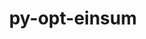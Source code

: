 ---
title: "py-opt-einsum"
layout: cache
categories: [package, develop]
meta: {"versions": ["3.3.0"], "compilers": ["gcc@=11.3.0", "gcc@=7.3.1"], "oss": ["amzn2", "ubuntu22.04"], "platforms": ["linux"], "targets": ["ivybridge", "x86_64_v3"], "stacks": ["ml-linux-x86_64-cpu", "ml-linux-x86_64-cuda", "ml-linux-x86_64-rocm"], "num_specs": 39, "num_specs_by_stack": {"ml-linux-x86_64-cpu": 13, "ml-linux-x86_64-cuda": 13, "ml-linux-x86_64-rocm": 10}}
spec_details: [{"hash": "scu3rdwrfy2sknbmtmzhd2upnqcgriyk", "compiler": "gcc@=7.3.1", "versions": ["3.3.0"], "os": "amzn2", "platform": "linux", "target": "ivybridge", "variants": ["build_system=python_pip"], "stacks": [], "size": "-", "tarball": "https://binaries.spack.io/develop/build_cache/linux-amzn2-ivybridge/gcc-7.3.1/py-opt-einsum-3.3.0/linux-amzn2-ivybridge-gcc-7.3.1-py-opt-einsum-3.3.0-scu3rdwrfy2sknbmtmzhd2upnqcgriyk.spack"}, {"hash": "3w7jgbq3roqi3id7hhteiesy6nlgwaau", "compiler": "gcc@=7.3.1", "versions": ["3.3.0"], "os": "amzn2", "platform": "linux", "target": "ivybridge", "variants": ["build_system=python_pip"], "stacks": [], "size": "-", "tarball": "https://binaries.spack.io/develop/build_cache/linux-amzn2-ivybridge/gcc-7.3.1/py-opt-einsum-3.3.0/linux-amzn2-ivybridge-gcc-7.3.1-py-opt-einsum-3.3.0-3w7jgbq3roqi3id7hhteiesy6nlgwaau.spack"}, {"hash": "5x23c6a3lp6x52zqokmdremc2qyediqa", "compiler": "gcc@=7.3.1", "versions": ["3.3.0"], "os": "amzn2", "platform": "linux", "target": "ivybridge", "variants": ["build_system=python_pip"], "stacks": [], "size": "-", "tarball": "https://binaries.spack.io/develop/build_cache/linux-amzn2-ivybridge/gcc-7.3.1/py-opt-einsum-3.3.0/linux-amzn2-ivybridge-gcc-7.3.1-py-opt-einsum-3.3.0-5x23c6a3lp6x52zqokmdremc2qyediqa.spack"}, {"hash": "blr5cmck5nkoqq2kfu2bhqzq25pcocuk", "compiler": "gcc@=7.3.1", "versions": ["3.3.0"], "os": "amzn2", "platform": "linux", "target": "ivybridge", "variants": ["build_system=python_pip"], "stacks": [], "size": "-", "tarball": "https://binaries.spack.io/develop/build_cache/linux-amzn2-ivybridge/gcc-7.3.1/py-opt-einsum-3.3.0/linux-amzn2-ivybridge-gcc-7.3.1-py-opt-einsum-3.3.0-blr5cmck5nkoqq2kfu2bhqzq25pcocuk.spack"}, {"hash": "h57hdjvs36t6ml36hpe73faurzhekfyz", "compiler": "gcc@=7.3.1", "versions": ["3.3.0"], "os": "amzn2", "platform": "linux", "target": "ivybridge", "variants": ["build_system=python_pip"], "stacks": [], "size": "-", "tarball": "https://binaries.spack.io/develop/build_cache/linux-amzn2-ivybridge/gcc-7.3.1/py-opt-einsum-3.3.0/linux-amzn2-ivybridge-gcc-7.3.1-py-opt-einsum-3.3.0-h57hdjvs36t6ml36hpe73faurzhekfyz.spack"}, {"hash": "p3q2ymw5u7mycbwz7svda35vhzh4ch3d", "compiler": "gcc@=7.3.1", "versions": ["3.3.0"], "os": "amzn2", "platform": "linux", "target": "ivybridge", "variants": ["build_system=python_pip"], "stacks": [], "size": "-", "tarball": "https://binaries.spack.io/develop/build_cache/linux-amzn2-ivybridge/gcc-7.3.1/py-opt-einsum-3.3.0/linux-amzn2-ivybridge-gcc-7.3.1-py-opt-einsum-3.3.0-p3q2ymw5u7mycbwz7svda35vhzh4ch3d.spack"}, {"hash": "jopsvsjwifpehvzgigvnsrtatgbirx56", "compiler": "gcc@=7.3.1", "versions": ["3.3.0"], "os": "amzn2", "platform": "linux", "target": "ivybridge", "variants": ["build_system=python_pip"], "stacks": [], "size": "-", "tarball": "https://binaries.spack.io/develop/build_cache/linux-amzn2-ivybridge/gcc-7.3.1/py-opt-einsum-3.3.0/linux-amzn2-ivybridge-gcc-7.3.1-py-opt-einsum-3.3.0-jopsvsjwifpehvzgigvnsrtatgbirx56.spack"}, {"hash": "7tt2ezdkpn6lilesqjcdwar4s35mrvez", "compiler": "gcc@=7.3.1", "versions": ["3.3.0"], "os": "amzn2", "platform": "linux", "target": "ivybridge", "variants": ["build_system=python_pip"], "stacks": [], "size": "-", "tarball": "https://binaries.spack.io/develop/build_cache/linux-amzn2-ivybridge/gcc-7.3.1/py-opt-einsum-3.3.0/linux-amzn2-ivybridge-gcc-7.3.1-py-opt-einsum-3.3.0-7tt2ezdkpn6lilesqjcdwar4s35mrvez.spack"}, {"hash": "xhxgvv65zh6n5dwqvdtoqbza3elps3nv", "compiler": "gcc@=7.3.1", "versions": ["3.3.0"], "os": "amzn2", "platform": "linux", "target": "x86_64_v3", "variants": ["build_system=python_pip"], "stacks": [], "size": "-", "tarball": "https://binaries.spack.io/develop/build_cache/linux-amzn2-x86_64_v3/gcc-7.3.1/py-opt-einsum-3.3.0/linux-amzn2-x86_64_v3-gcc-7.3.1-py-opt-einsum-3.3.0-xhxgvv65zh6n5dwqvdtoqbza3elps3nv.spack"}, {"hash": "dbssfzv5kfw73fsmirvgskvdkhh2n54y", "compiler": "gcc@=7.3.1", "versions": ["3.3.0"], "os": "amzn2", "platform": "linux", "target": "x86_64_v3", "variants": ["build_system=python_pip"], "stacks": [], "size": "-", "tarball": "https://binaries.spack.io/develop/build_cache/linux-amzn2-x86_64_v3/gcc-7.3.1/py-opt-einsum-3.3.0/linux-amzn2-x86_64_v3-gcc-7.3.1-py-opt-einsum-3.3.0-dbssfzv5kfw73fsmirvgskvdkhh2n54y.spack"}, {"hash": "jccjf3tq43gfv4zmb6s6dz5tfvjakckz", "compiler": "gcc@=7.3.1", "versions": ["3.3.0"], "os": "amzn2", "platform": "linux", "target": "x86_64_v3", "variants": [], "stacks": [], "size": "-", "tarball": "https://binaries.spack.io/develop/build_cache/linux-amzn2-x86_64_v3/gcc-7.3.1/py-opt-einsum-3.3.0/linux-amzn2-x86_64_v3-gcc-7.3.1-py-opt-einsum-3.3.0-jccjf3tq43gfv4zmb6s6dz5tfvjakckz.spack"}, {"hash": "dltg4fzai4u7kpwgbal6b4kkkpnkiuj7", "compiler": "gcc@=7.3.1", "versions": ["3.3.0"], "os": "amzn2", "platform": "linux", "target": "x86_64_v3", "variants": [], "stacks": [], "size": "-", "tarball": "https://binaries.spack.io/develop/build_cache/linux-amzn2-x86_64_v3/gcc-7.3.1/py-opt-einsum-3.3.0/linux-amzn2-x86_64_v3-gcc-7.3.1-py-opt-einsum-3.3.0-dltg4fzai4u7kpwgbal6b4kkkpnkiuj7.spack"}, {"hash": "273x2uq63jayvsttllefhlf7qnanuk75", "compiler": "gcc@=7.3.1", "versions": ["3.3.0"], "os": "amzn2", "platform": "linux", "target": "x86_64_v3", "variants": ["build_system=python_pip"], "stacks": [], "size": "-", "tarball": "https://binaries.spack.io/develop/build_cache/linux-amzn2-x86_64_v3/gcc-7.3.1/py-opt-einsum-3.3.0/linux-amzn2-x86_64_v3-gcc-7.3.1-py-opt-einsum-3.3.0-273x2uq63jayvsttllefhlf7qnanuk75.spack"}, {"hash": "hkoe4daxbqfvgyycbhf3hgwgbwf6xlbk", "compiler": "gcc@=7.3.1", "versions": ["3.3.0"], "os": "amzn2", "platform": "linux", "target": "x86_64_v3", "variants": ["build_system=python_pip"], "stacks": [], "size": "-", "tarball": "https://binaries.spack.io/develop/build_cache/linux-amzn2-x86_64_v3/gcc-7.3.1/py-opt-einsum-3.3.0/linux-amzn2-x86_64_v3-gcc-7.3.1-py-opt-einsum-3.3.0-hkoe4daxbqfvgyycbhf3hgwgbwf6xlbk.spack"}, {"hash": "oi4f7gk57jbsgxknnswdj2djbhcjlg2j", "compiler": "gcc@=7.3.1", "versions": ["3.3.0"], "os": "amzn2", "platform": "linux", "target": "x86_64_v3", "variants": ["build_system=python_pip"], "stacks": [], "size": "-", "tarball": "https://binaries.spack.io/develop/build_cache/linux-amzn2-x86_64_v3/gcc-7.3.1/py-opt-einsum-3.3.0/linux-amzn2-x86_64_v3-gcc-7.3.1-py-opt-einsum-3.3.0-oi4f7gk57jbsgxknnswdj2djbhcjlg2j.spack"}, {"hash": "rwklo7nv65xtsg7vkzu5satowft77z4n", "compiler": "gcc@=7.3.1", "versions": ["3.3.0"], "os": "amzn2", "platform": "linux", "target": "x86_64_v3", "variants": ["build_system=python_pip"], "stacks": [], "size": "-", "tarball": "https://binaries.spack.io/develop/build_cache/linux-amzn2-x86_64_v3/gcc-7.3.1/py-opt-einsum-3.3.0/linux-amzn2-x86_64_v3-gcc-7.3.1-py-opt-einsum-3.3.0-rwklo7nv65xtsg7vkzu5satowft77z4n.spack"}, {"hash": "rqobngphfc6noy6o7progtuqt2vtcggp", "compiler": "gcc@=7.3.1", "versions": ["3.3.0"], "os": "amzn2", "platform": "linux", "target": "x86_64_v3", "variants": ["build_system=python_pip"], "stacks": [], "size": "-", "tarball": "https://binaries.spack.io/develop/build_cache/linux-amzn2-x86_64_v3/gcc-7.3.1/py-opt-einsum-3.3.0/linux-amzn2-x86_64_v3-gcc-7.3.1-py-opt-einsum-3.3.0-rqobngphfc6noy6o7progtuqt2vtcggp.spack"}, {"hash": "djtmstofxahr5sb6h6subh2vdmvbopsv", "compiler": "gcc@=7.3.1", "versions": ["3.3.0"], "os": "amzn2", "platform": "linux", "target": "x86_64_v3", "variants": ["build_system=python_pip"], "stacks": [], "size": "-", "tarball": "https://binaries.spack.io/develop/build_cache/linux-amzn2-x86_64_v3/gcc-7.3.1/py-opt-einsum-3.3.0/linux-amzn2-x86_64_v3-gcc-7.3.1-py-opt-einsum-3.3.0-djtmstofxahr5sb6h6subh2vdmvbopsv.spack"}, {"hash": "sjl3ciw2n5v4ghdhfxlvxuaaoyvszsai", "compiler": "gcc@=7.3.1", "versions": ["3.3.0"], "os": "amzn2", "platform": "linux", "target": "x86_64_v3", "variants": ["build_system=python_pip"], "stacks": [], "size": "-", "tarball": "https://binaries.spack.io/develop/build_cache/linux-amzn2-x86_64_v3/gcc-7.3.1/py-opt-einsum-3.3.0/linux-amzn2-x86_64_v3-gcc-7.3.1-py-opt-einsum-3.3.0-sjl3ciw2n5v4ghdhfxlvxuaaoyvszsai.spack"}, {"hash": "34jodiyxcinbckkbxzzhpeawhwtxvplf", "compiler": "gcc@=7.3.1", "versions": ["3.3.0"], "os": "amzn2", "platform": "linux", "target": "x86_64_v3", "variants": [], "stacks": [], "size": "-", "tarball": "https://binaries.spack.io/develop/build_cache/linux-amzn2-x86_64_v3/gcc-7.3.1/py-opt-einsum-3.3.0/linux-amzn2-x86_64_v3-gcc-7.3.1-py-opt-einsum-3.3.0-34jodiyxcinbckkbxzzhpeawhwtxvplf.spack"}, {"hash": "ubtljk2eq4snsm7grwlbhfqgydkh5wyc", "compiler": "gcc@=7.3.1", "versions": ["3.3.0"], "os": "amzn2", "platform": "linux", "target": "x86_64_v3", "variants": [], "stacks": [], "size": "-", "tarball": "https://binaries.spack.io/develop/build_cache/linux-amzn2-x86_64_v3/gcc-7.3.1/py-opt-einsum-3.3.0/linux-amzn2-x86_64_v3-gcc-7.3.1-py-opt-einsum-3.3.0-ubtljk2eq4snsm7grwlbhfqgydkh5wyc.spack"}, {"hash": "uexnrkojp2xxtnca6ctvpaoj2qxlmv6r", "compiler": "gcc@=7.3.1", "versions": ["3.3.0"], "os": "amzn2", "platform": "linux", "target": "x86_64_v3", "variants": ["build_system=python_pip"], "stacks": [], "size": "-", "tarball": "https://binaries.spack.io/develop/build_cache/linux-amzn2-x86_64_v3/gcc-7.3.1/py-opt-einsum-3.3.0/linux-amzn2-x86_64_v3-gcc-7.3.1-py-opt-einsum-3.3.0-uexnrkojp2xxtnca6ctvpaoj2qxlmv6r.spack"}, {"hash": "vdulbtkmmdnmm3e4fjaeyxjobdeifdgb", "compiler": "gcc@=7.3.1", "versions": ["3.3.0"], "os": "amzn2", "platform": "linux", "target": "x86_64_v3", "variants": ["build_system=python_pip"], "stacks": [], "size": "-", "tarball": "https://binaries.spack.io/develop/build_cache/linux-amzn2-x86_64_v3/gcc-7.3.1/py-opt-einsum-3.3.0/linux-amzn2-x86_64_v3-gcc-7.3.1-py-opt-einsum-3.3.0-vdulbtkmmdnmm3e4fjaeyxjobdeifdgb.spack"}, {"hash": "ixfgyulwwb2jedb7hn44ckkcoijrfle6", "compiler": "gcc@=7.3.1", "versions": ["3.3.0"], "os": "amzn2", "platform": "linux", "target": "x86_64_v3", "variants": [], "stacks": [], "size": "-", "tarball": "https://binaries.spack.io/develop/build_cache/linux-amzn2-x86_64_v3/gcc-7.3.1/py-opt-einsum-3.3.0/linux-amzn2-x86_64_v3-gcc-7.3.1-py-opt-einsum-3.3.0-ixfgyulwwb2jedb7hn44ckkcoijrfle6.spack"}, {"hash": "n7pf6uqsjl3f6byhrhvvt4xrb3s3u7nv", "compiler": "gcc@=7.3.1", "versions": ["3.3.0"], "os": "amzn2", "platform": "linux", "target": "x86_64_v3", "variants": [], "stacks": [], "size": "-", "tarball": "https://binaries.spack.io/develop/build_cache/linux-amzn2-x86_64_v3/gcc-7.3.1/py-opt-einsum-3.3.0/linux-amzn2-x86_64_v3-gcc-7.3.1-py-opt-einsum-3.3.0-n7pf6uqsjl3f6byhrhvvt4xrb3s3u7nv.spack"}, {"hash": "bjmwsqgzkq3ivrlbs3di3kqno5okfbmm", "compiler": "gcc@=11.3.0", "versions": ["3.3.0"], "os": "ubuntu22.04", "platform": "linux", "target": "x86_64_v3", "variants": ["build_system=python_pip"], "stacks": ["ml-linux-x86_64-cpu", "ml-linux-x86_64-cuda", "ml-linux-x86_64-rocm"], "size": "-", "tarball": "https://binaries.spack.io/develop/build_cache/linux-ubuntu22.04-x86_64_v3/gcc-11.3.0/py-opt-einsum-3.3.0/linux-ubuntu22.04-x86_64_v3-gcc-11.3.0-py-opt-einsum-3.3.0-bjmwsqgzkq3ivrlbs3di3kqno5okfbmm.spack"}, {"hash": "2s7qbv7qkbpxdmwuraghyxlsoisi2fi4", "compiler": "gcc@=11.3.0", "versions": ["3.3.0"], "os": "ubuntu22.04", "platform": "linux", "target": "x86_64_v3", "variants": ["build_system=python_pip"], "stacks": ["ml-linux-x86_64-cpu", "ml-linux-x86_64-cuda", "ml-linux-x86_64-rocm"], "size": "-", "tarball": "https://binaries.spack.io/develop/build_cache/linux-ubuntu22.04-x86_64_v3/gcc-11.3.0/py-opt-einsum-3.3.0/linux-ubuntu22.04-x86_64_v3-gcc-11.3.0-py-opt-einsum-3.3.0-2s7qbv7qkbpxdmwuraghyxlsoisi2fi4.spack"}, {"hash": "vmf6zhv6kdqlexver4gnyt2ex3gktr2v", "compiler": "gcc@=11.3.0", "versions": ["3.3.0"], "os": "ubuntu22.04", "platform": "linux", "target": "x86_64_v3", "variants": ["build_system=python_pip"], "stacks": ["ml-linux-x86_64-cpu", "ml-linux-x86_64-cuda", "ml-linux-x86_64-rocm"], "size": "-", "tarball": "https://binaries.spack.io/develop/build_cache/linux-ubuntu22.04-x86_64_v3/gcc-11.3.0/py-opt-einsum-3.3.0/linux-ubuntu22.04-x86_64_v3-gcc-11.3.0-py-opt-einsum-3.3.0-vmf6zhv6kdqlexver4gnyt2ex3gktr2v.spack"}, {"hash": "msp74clefjir6753re3hi5lndievkkwx", "compiler": "gcc@=11.3.0", "versions": ["3.3.0"], "os": "ubuntu22.04", "platform": "linux", "target": "x86_64_v3", "variants": ["build_system=python_pip"], "stacks": ["ml-linux-x86_64-cpu", "ml-linux-x86_64-cuda", "ml-linux-x86_64-rocm"], "size": "-", "tarball": "https://binaries.spack.io/develop/build_cache/linux-ubuntu22.04-x86_64_v3/gcc-11.3.0/py-opt-einsum-3.3.0/linux-ubuntu22.04-x86_64_v3-gcc-11.3.0-py-opt-einsum-3.3.0-msp74clefjir6753re3hi5lndievkkwx.spack"}, {"hash": "mgtv5yd365y35tnjglkxd6ihwwuqij5f", "compiler": "gcc@=11.3.0", "versions": ["3.3.0"], "os": "ubuntu22.04", "platform": "linux", "target": "x86_64_v3", "variants": ["build_system=python_pip"], "stacks": ["ml-linux-x86_64-cuda"], "size": "-", "tarball": "https://binaries.spack.io/develop/build_cache/linux-ubuntu22.04-x86_64_v3/gcc-11.3.0/py-opt-einsum-3.3.0/linux-ubuntu22.04-x86_64_v3-gcc-11.3.0-py-opt-einsum-3.3.0-mgtv5yd365y35tnjglkxd6ihwwuqij5f.spack"}, {"hash": "wc4vyum6ukqj3xsvtv2l7l6wrhic3uwh", "compiler": "gcc@=11.3.0", "versions": ["3.3.0"], "os": "ubuntu22.04", "platform": "linux", "target": "x86_64_v3", "variants": ["build_system=python_pip"], "stacks": ["ml-linux-x86_64-cpu", "ml-linux-x86_64-cuda"], "size": "-", "tarball": "https://binaries.spack.io/develop/build_cache/linux-ubuntu22.04-x86_64_v3/gcc-11.3.0/py-opt-einsum-3.3.0/linux-ubuntu22.04-x86_64_v3-gcc-11.3.0-py-opt-einsum-3.3.0-wc4vyum6ukqj3xsvtv2l7l6wrhic3uwh.spack"}, {"hash": "x2nzon6kwfvxt5hj4hfmuarlglmmvnic", "compiler": "gcc@=11.3.0", "versions": ["3.3.0"], "os": "ubuntu22.04", "platform": "linux", "target": "x86_64_v3", "variants": ["build_system=python_pip"], "stacks": ["ml-linux-x86_64-cpu", "ml-linux-x86_64-cuda"], "size": "-", "tarball": "https://binaries.spack.io/develop/build_cache/linux-ubuntu22.04-x86_64_v3/gcc-11.3.0/py-opt-einsum-3.3.0/linux-ubuntu22.04-x86_64_v3-gcc-11.3.0-py-opt-einsum-3.3.0-x2nzon6kwfvxt5hj4hfmuarlglmmvnic.spack"}, {"hash": "ffppyca5fc4rczx4qlvbi2ilezsdd2rz", "compiler": "gcc@=11.3.0", "versions": ["3.3.0"], "os": "ubuntu22.04", "platform": "linux", "target": "x86_64_v3", "variants": ["build_system=python_pip"], "stacks": ["ml-linux-x86_64-cpu"], "size": "-", "tarball": "https://binaries.spack.io/develop/build_cache/linux-ubuntu22.04-x86_64_v3/gcc-11.3.0/py-opt-einsum-3.3.0/linux-ubuntu22.04-x86_64_v3-gcc-11.3.0-py-opt-einsum-3.3.0-ffppyca5fc4rczx4qlvbi2ilezsdd2rz.spack"}, {"hash": "lebt5ej7me3wpwc3lws3pt2syihjqbys", "compiler": "gcc@=11.3.0", "versions": ["3.3.0"], "os": "ubuntu22.04", "platform": "linux", "target": "x86_64_v3", "variants": ["build_system=python_pip"], "stacks": ["ml-linux-x86_64-cpu", "ml-linux-x86_64-cuda", "ml-linux-x86_64-rocm"], "size": "-", "tarball": "https://binaries.spack.io/develop/build_cache/linux-ubuntu22.04-x86_64_v3/gcc-11.3.0/py-opt-einsum-3.3.0/linux-ubuntu22.04-x86_64_v3-gcc-11.3.0-py-opt-einsum-3.3.0-lebt5ej7me3wpwc3lws3pt2syihjqbys.spack"}, {"hash": "l27f7qyojfqagnwoycjhxzea7kyepo3u", "compiler": "gcc@=11.3.0", "versions": ["3.3.0"], "os": "ubuntu22.04", "platform": "linux", "target": "x86_64_v3", "variants": ["build_system=python_pip"], "stacks": ["ml-linux-x86_64-cpu", "ml-linux-x86_64-cuda", "ml-linux-x86_64-rocm"], "size": "-", "tarball": "https://binaries.spack.io/develop/build_cache/linux-ubuntu22.04-x86_64_v3/gcc-11.3.0/py-opt-einsum-3.3.0/linux-ubuntu22.04-x86_64_v3-gcc-11.3.0-py-opt-einsum-3.3.0-l27f7qyojfqagnwoycjhxzea7kyepo3u.spack"}, {"hash": "ski724xmxwmxl34d6lof5f6ig3zfxobi", "compiler": "gcc@=11.3.0", "versions": ["3.3.0"], "os": "ubuntu22.04", "platform": "linux", "target": "x86_64_v3", "variants": ["build_system=python_pip"], "stacks": ["ml-linux-x86_64-cpu", "ml-linux-x86_64-cuda", "ml-linux-x86_64-rocm"], "size": "-", "tarball": "https://binaries.spack.io/develop/build_cache/linux-ubuntu22.04-x86_64_v3/gcc-11.3.0/py-opt-einsum-3.3.0/linux-ubuntu22.04-x86_64_v3-gcc-11.3.0-py-opt-einsum-3.3.0-ski724xmxwmxl34d6lof5f6ig3zfxobi.spack"}, {"hash": "2wncdf2p53ggonuarrzzfprsskerwjos", "compiler": "gcc@=11.3.0", "versions": ["3.3.0"], "os": "ubuntu22.04", "platform": "linux", "target": "x86_64_v3", "variants": ["build_system=python_pip"], "stacks": ["ml-linux-x86_64-cpu", "ml-linux-x86_64-cuda", "ml-linux-x86_64-rocm"], "size": "-", "tarball": "https://binaries.spack.io/develop/build_cache/linux-ubuntu22.04-x86_64_v3/gcc-11.3.0/py-opt-einsum-3.3.0/linux-ubuntu22.04-x86_64_v3-gcc-11.3.0-py-opt-einsum-3.3.0-2wncdf2p53ggonuarrzzfprsskerwjos.spack"}, {"hash": "po7kko5qy3j5wzbimqebyoxdrrkitkrt", "compiler": "gcc@=11.3.0", "versions": ["3.3.0"], "os": "ubuntu22.04", "platform": "linux", "target": "x86_64_v3", "variants": ["build_system=python_pip"], "stacks": ["ml-linux-x86_64-cpu", "ml-linux-x86_64-cuda", "ml-linux-x86_64-rocm"], "size": "-", "tarball": "https://binaries.spack.io/develop/build_cache/linux-ubuntu22.04-x86_64_v3/gcc-11.3.0/py-opt-einsum-3.3.0/linux-ubuntu22.04-x86_64_v3-gcc-11.3.0-py-opt-einsum-3.3.0-po7kko5qy3j5wzbimqebyoxdrrkitkrt.spack"}, {"hash": "goigo2ndykgsxmiijcesawkvbhj74nsn", "compiler": "gcc@=11.3.0", "versions": ["3.3.0"], "os": "ubuntu22.04", "platform": "linux", "target": "x86_64_v3", "variants": ["build_system=python_pip"], "stacks": ["ml-linux-x86_64-cpu", "ml-linux-x86_64-cuda", "ml-linux-x86_64-rocm"], "size": "-", "tarball": "https://binaries.spack.io/develop/build_cache/linux-ubuntu22.04-x86_64_v3/gcc-11.3.0/py-opt-einsum-3.3.0/linux-ubuntu22.04-x86_64_v3-gcc-11.3.0-py-opt-einsum-3.3.0-goigo2ndykgsxmiijcesawkvbhj74nsn.spack"}]
---
